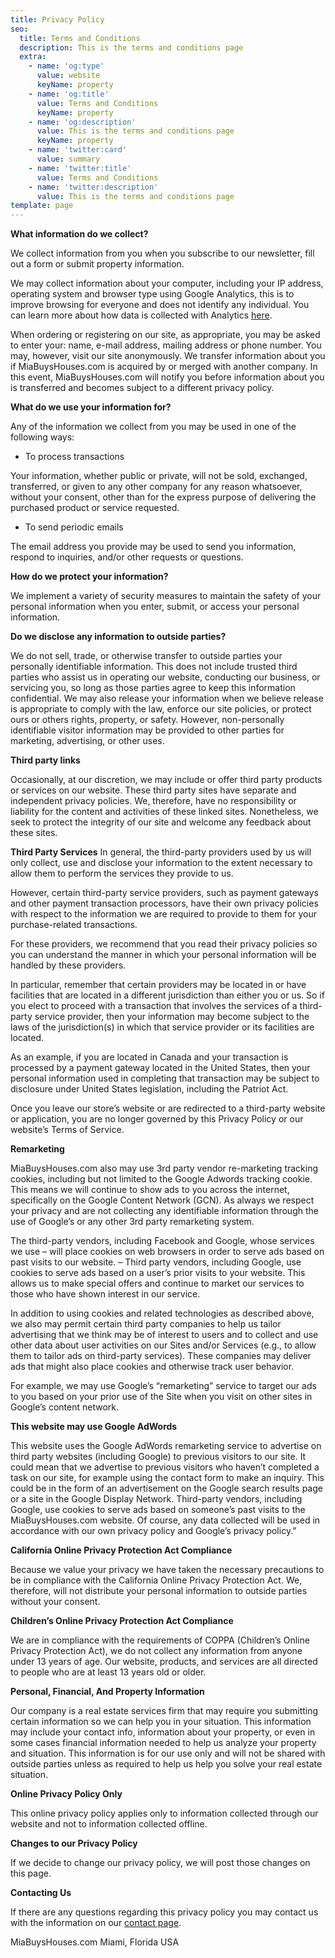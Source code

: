 ```yaml
---
title: Privacy Policy
seo:
  title: Terms and Conditions
  description: This is the terms and conditions page
  extra:
    - name: 'og:type'
      value: website
      keyName: property
    - name: 'og:title'
      value: Terms and Conditions
      keyName: property
    - name: 'og:description'
      value: This is the terms and conditions page
      keyName: property
    - name: 'twitter:card'
      value: summary
    - name: 'twitter:title'
      value: Terms and Conditions
    - name: 'twitter:description'
      value: This is the terms and conditions page
template: page
---
```

**What information do we collect?**



We collect information from you when you subscribe to our newsletter, fill out a form or submit property information.

We may collect information about your computer, including your IP address, operating system and browser type using Google Analytics, this is to improve browsing for everyone and does not identify any individual. You can learn more about how data is collected with Analytics [here](https://www.google.com/policies/privacy/partners/).

When ordering or registering on our site, as appropriate, you may be asked to enter your: name, e-mail address, mailing address or phone number. You may, however, visit our site anonymously. We transfer information about you if MiaBuysHouses.com is acquired by or merged with another company. In this event, MiaBuysHouses.com will notify you before information about you is transferred and becomes subject to a different privacy policy.

**What do we use your information for?**

Any of the information we collect from you may be used in one of the following ways:

*   To process transactions

Your information, whether public or private, will not be sold, exchanged, transferred, or given to any other company for any reason whatsoever, without your consent, other than for the express purpose of delivering the purchased product or service requested.

*   To send periodic emails

The email address you provide may be used to send you information, respond to inquiries, and/or other requests or questions.

**How do we protect your information?**

We implement a variety of security measures to maintain the safety of your personal information when you enter, submit, or access your personal information.

**Do we disclose any information to outside parties?**

We do not sell, trade, or otherwise transfer to outside parties your personally identifiable information. This does not include trusted third parties who assist us in operating our website, conducting our business, or servicing you, so long as those parties agree to keep this information confidential. We may also release your information when we believe release is appropriate to comply with the law, enforce our site policies, or protect ours or others rights, property, or safety. However, non-personally identifiable visitor information may be provided to other parties for marketing, advertising, or other uses.

**Third party links**

Occasionally, at our discretion, we may include or offer third party products or services on our website. These third party sites have separate and independent privacy policies. We, therefore, have no responsibility or liability for the content and activities of these linked sites. Nonetheless, we seek to protect the integrity of our site and welcome any feedback about these sites.

**Third Party Services**
In general, the third-party providers used by us will only collect, use and disclose your information to the extent necessary to allow them to perform the services they provide to us.

However, certain third-party service providers, such as payment gateways and other payment transaction processors, have their own privacy policies with respect to the information we are required to provide to them for your purchase-related transactions.

For these providers, we recommend that you read their privacy policies so you can understand the manner in which your personal information will be handled by these providers.

In particular, remember that certain providers may be located in or have facilities that are located in a different jurisdiction than either you or us. So if you elect to proceed with a transaction that involves the services of a third-party service provider, then your information may become subject to the laws of the jurisdiction(s) in which that service provider or its facilities are located.

As an example, if you are located in Canada and your transaction is processed by a payment gateway located in the United States, then your personal information used in completing that transaction may be subject to disclosure under United States legislation, including the Patriot Act.

Once you leave our store’s website or are redirected to a third-party website or application, you are no longer governed by this Privacy Policy or our website’s Terms of Service.

**Remarketing**

MiaBuysHouses.com also may use 3rd party vendor re-marketing tracking cookies, including but not limited to the Google Adwords tracking cookie. This means we will continue to show ads to you across the internet, specifically on the Google Content Network (GCN). As always we respect your privacy and are not collecting any identifiable information through the use of Google’s or any other 3rd party remarketing system.

The third-party vendors, including Facebook and Google, whose services we use – will place cookies on web browsers in order to serve ads based on past visits to our website. – Third party vendors, including Google, use cookies to serve ads based on a user’s prior visits to your website. This allows us to make special offers and continue to market our services to those who have shown interest in our service.

In addition to using cookies and related technologies as described above, we also may permit certain third party companies to help us tailor advertising that we think may be of interest to users and to collect and use other data about user activities on our Sites and/or Services (e.g., to allow them to tailor ads on third-party services). These companies may deliver ads that might also place cookies and otherwise track user behavior.

For example, we may use Google’s “remarketing” service to target our ads to you based on your prior use of the Site when you visit on other sites in Google’s content network.

**This website may use Google AdWords**

This website uses the Google AdWords remarketing service to advertise on third party websites (including Google) to previous visitors to our site. It could mean that we advertise to previous visitors who haven’t completed a task on our site, for example using the contact form to make an inquiry. This could be in the form of an advertisement on the Google search results page or a site in the Google Display Network. Third-party vendors, including Google, use cookies to serve ads based on someone’s past visits to the MiaBuysHouses.com website. Of course, any data collected will be used in accordance with our own privacy policy and Google’s privacy policy.”

**California Online Privacy Protection Act Compliance**

Because we value your privacy we have taken the necessary precautions to be in compliance with the California Online Privacy Protection Act. We, therefore, will not distribute your personal information to outside parties without your consent.

**Children’s Online Privacy Protection Act Compliance**

We are in compliance with the requirements of COPPA (Children’s Online Privacy Protection Act), we do not collect any information from anyone under 13 years of age. Our website, products, and services are all directed to people who are at least 13 years old or older.

**Personal, Financial, And Property Information**

Our company is a real estate services firm that may require you submitting certain information so we can help you in your situation. This information may include your contact info, information about your property, or even in some cases financial information needed to help us analyze your property and situation. This information is for our use only and will not be shared with outside parties unless as required to help us help you solve your real estate situation.

**Online Privacy Policy Only**

This online privacy policy applies only to information collected through our website and not to information collected offline.

**Changes to our Privacy Policy**

If we decide to change our privacy policy, we will post those changes on this page.

**Contacting Us**

If there are any questions regarding this privacy policy you may contact us with the information on our [contact page](https://ormicaseller.carrot.com/contact-us/).

MiaBuysHouses.com
Miami, Florida USA
